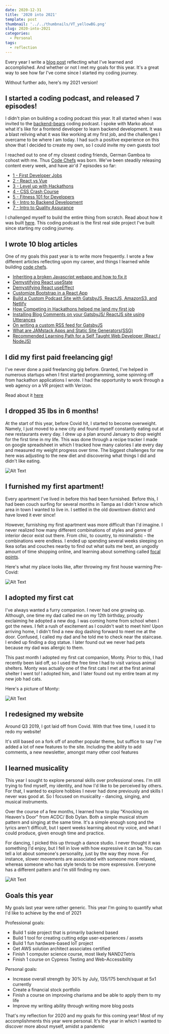```yaml
---
date: 2020-12-31
title: '2020 into 2021'
template: post
thumbnail: '../../thumbnails/VT_yellowBG.png'
slug: 2020-into-2021
categories:
  - Personal
tags:
  - reflection
---
```


Every year I write a [blog post](https://www.vincentntang.com/2019-into-2020/) reflecting what I've learned and accomplished. And whether or not I met my goals for this year. It's a great way to see how far I've come since I started my coding journey.

Without further ado, here's my 2021 version!

## I started a coding podcast, and released **7** episodes!

I didn't plan on building a coding podcast this year. It all started when I was invited to the [backend-bears](https://backendbear.com/) coding podcast. I spoke with Marko about what it's like for a frontend developer to learn backend development. It was a blast reliving what it was like working at my first job, and the challenges I overcame to be where I am today. I had such a positive experience on this show that I decided to create my own, so I could invite my own guests too!

I reached out to one of my closest coding friends, German Gamboa to cohost with me. Thus [Code Chefs](https://codechefs.dev/) was born. We've been steadily releasing content every week, and have air'd 7 episodes so far:

- [1 - First Developer Jobs](https://www.codechefs.dev/first-developer-jobs)
- [2 - React vs Vue](https://www.codechefs.dev/react-vs-vue)
- [3 - Level up with Hackathons](https://www.codechefs.dev/hackathons)
- [4 - CSS Crash Course](https://www.codechefs.dev/css-crash-course)
- [5 - Fitness 101 for Developers](https://www.codechefs.dev/fitness)
- [6 - Intro to Backend Development](https://www.codechefs.dev/intro-to-backend)
- [7 - Intro to Quality Assurance](https://www.codechefs.dev/intro-to-qa)

I challenged myself to build the entire thing from scratch. Read about how it was built [here](https://www.vincentntang.com/custom-podcast-site-gatsby-react/). This coding podcast is the first real side project I've built since starting my coding journey.

## I wrote **10** blog articles

One of my goals this past year is to write more frequently. I wrote a few different articles reflecting upon my career, and things I learned while building [code chefs](https://codechefs.dev).

- [Inheriting a broken Javascript webapp and how to fix it](https://www.vincentntang.com/fixing-broken-webapp/)
- [Demystifying React useState](https://www.vincentntang.com/react-use-state-explained/)
- [Demystifying React useEffect](https://www.vincentntang.com/react-use-effect-explained/)
- [Customize Bootstrap in a React App](https://www.vincentntang.com/customize-bootstrap-with-react/)
- [Build a Custom Podcast Site with GatsbyJS, ReactJS, AmazonS3, and Netlify](https://www.vincentntang.com/custom-podcast-site-gatsby-react/)
- [How Competing in Hackathons helped me land my first job](https://www.vincentntang.com/custom-podcast-site-gatsby-react/)
- [Installing Blog Comments on your GatsbyJS/ ReactJS site using Utterances](https://www.vincentntang.com/installing-gatsbyjs-blog-comments/)
- [On writing a custom RSS feed for GatsbyJS](https://www.vincentntang.com/writing-custom-rss-gatsby/)
- [What are JAMstack Apps and Static Site Generators(SSG)](https://www.vincentntang.com/wtf-are-jamstack-apps-and-static-site-generators/)
- [Recommended Learning Path for a Self Taught Web Developer (React / NodeJS)](https://www.vincentntang.com/learning-path-for-self-taught-web-developer/)

## I did my **first** paid freelancing gig!

I've never done a paid freelancing gig before. Granted, I've helped in numerous startups when I first started programming, some spinning off from hackathon applications I wrote. I had the opportunity to work through a web agency on a VR project with Verizon.

Read about it [here](https://www.thedrum.com/news/2020/10/23/nightmares-are-loose-verizon-launches-virtual-immersive-experience-marketers)

## I dropped **35 lbs** in 6 months!

At the start of this year, before Covid hit, I started to become overweight. Namely, I just moved to a new city and found myself constantly eating out at new restaurants every day. I drew up a plan around January to drop weight for the first time in my life. This was done through a recipe tracker I made on google spreadsheet in which I tracked how many calories I ate every day and measured my weight progress over time. The biggest challenges for me here was adjusting to the new diet and discovering what things I did and didn't like eating. 

![Alt Text](./img/25c4oh0bth5rgrmzwbte.jpg)

## I furnished my **first** apartment!

Every apartment I've lived in before this had been furnished. Before this, I had been couch surfing for several months in Tampa as I didn't know which area in town I wanted to live in. I settled in the old downtown district and have loved it ever since!

However, furnishing my first apartment was more difficult than I'd imagine. I never realized how many different combinations of styles and genre of interior decor exist out there. From chic, to country, to minimalistic - the combinations were endless. I ended up spending several weeks sleeping on Ikea sofas and couches nearby to find out what suits me best, an ungodly amount of time shopping online, and learning about something called [focal points](https://www.homenish.com/focal-point-interior-design/).

Here's what my place looks like, after throwing my first house warming Pre-Covid:

![Alt Text](./img/o5s9nyesqygejnubc169.jpg)

## I adopted my **first** cat

I've always wanted a furry companion. I never had one growing up. Although, one time my dad called me on my 12th birthday, proudly exclaiming he adopted a new dog. I was coming home from school when I got the news. I felt a rush of excitement as I couldn't wait to meet him! Upon arriving home, I didn't find a new dog dashing forward to meet me at the door. Confused, I called my dad and he told me to check near the staircase. I ended up finding a dog statue. I later found out we never had pets because my dad was allergic to them.

This past month I adopted my first cat companion, Monty. Prior to this, I had recently been laid off, so I used the free time I had to visit various animal shelters. Monty was actually one of the first cats I met at the first animal shelter I went to! I adopted him, and I later found out my entire team at my new job had cats.

Here's a picture of Monty:

![Alt Text](./img/drnj6bjuy6531ffc8vt4.jpg)

## I redesigned my website

Around Q3 2019, I got laid off from Covid. With that free time, I used it to redo my website!

It's still based on a fork off of another popular theme, but suffice to say I've added a lot of new features to the site. Including the ability to add comments, a new newsletter, amongst many other cool features

## I learned musicality

This year I sought to explore personal skills over professional ones. I'm still trying to find myself, my identity, and how I'd like to be perceived by others. For that, I wanted to explore hobbies I never had done previously and skills I never was good at. So I focused on musicality - dancing, singing, and musical instruments.

Over the course of a few months, I learned how to play "Knocking on Heaven's Door" from ACDC/ Bob Dylan. Both a simple musical strum pattern and singing at the same time. It's a simple enough song and the lyrics aren't difficult, but I spent weeks learning about my voice, and what I could produce, given enough time and practice.

For dancing, I picked this up through a dance studio. I never thought it was something I'd enjoy, but I fell in love with how expressive it can be. You can tell a lot about someone's personality, just by the way they move. For instance, slower movements are associated with someone more relaxed, whereas someone who has style tends to be more expressive. Everyone has a different pattern and I'm still finding my own. 

![Alt Text](./img/akky89dmgun6y4mciauf.jpeg)

## Goals this year

My goals last year were rather generic. This year I'm going to quantify what I'd like to achieve by the end of 2021

Professional goals:

- Build 1 side project that is primarily backend based
- Build 1 tool for creating cutting edge user-experiences / assets
- Build 1 fun hardware-based IoT project
- Get AWS solution architect associates certified
- Finish 1 computer science course, most likely NAND2Tetris
- Finish 1 course on Cypress Testing and Web-Accessibility

Personal goals:

- Increase overall strength by 30% by July, 135/175 bench/squat at 5x1 currently
- Create a financial stock portfolio
- Finish a course on improving charisma and be able to apply them to my life
- Improve my writing ability through writing more blog posts

That's my reflection for 2020 and my goals for this coming year! Most of my accomplishments this year were personal. It's the year in which I wanted to discover more about myself, amidst a pandemic